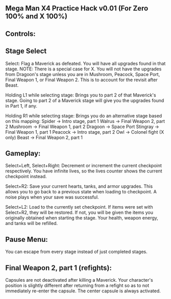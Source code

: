 Mega Man X4 Practice Hack v0.01 (For Zero 100% and X 100%)
-------------------------------

Controls:
---------
Stage Select
------------
Select: 
Flag a Maverick as defeated. You will have all upgrades found in that stage.
NOTE: There is a special case for X. You will not have the upgrades from
Dragoon's stage unless you are in Mushroom, Peacock, Space Port, Final Weapon 1,
or Final Weapon 2. This is to account for the revisit after Beast.

Holding L1 while selecting stage:
Brings you to part 2 of that Maverick's stage.
Going to part 2 of a Maverick stage will give you
the upgrades found in Part 1, if any.

Holding R1 while selecting stage:
Brings you do an alternative stage based on this mapping:
Spider   -> Intro stage, part 1
Walrus   -> Final Weapon 2, part 2
Mushroom -> Final Weapon 1, part 2
Dragoon  -> Space Port
Stingray -> Final Weapon 1, part 1
Peacock  -> Intro stage, part 2
Owl      -> Colonel fight (X only)
Beast    -> Final Weapon 2, part 1

Gameplay:
---------
Select+Left, Select+Right:
Decrement or increment the current checkpoint respectively.
You have infinite lives, so the lives counter shows the current
checkpoint instead.

Select+R2:
Save your current hearts, tanks, and armor upgrades. This allows you to
go back to a previous state when loading to checkpoint.
A noise plays when your save was successful.

Select+L2:
Load to the currently set checkpoint. If items were set with Select+R2,
they will be restored. If not, you will be given the items you originally
obtained when starting the stage.
Your health, weapon energy, and tanks will be refilled.

Pause Menu:
-----------
You can escape from every stage instead of just completed stages.

Final Weapon 2, part 1 (refights):
----------------------------------
Capsules are not deactivated after killing a Maverick.
Your character's position is slightly different after returning
from a refight so as to not immediately re-enter the capsule.
The center capsule is always activated.
